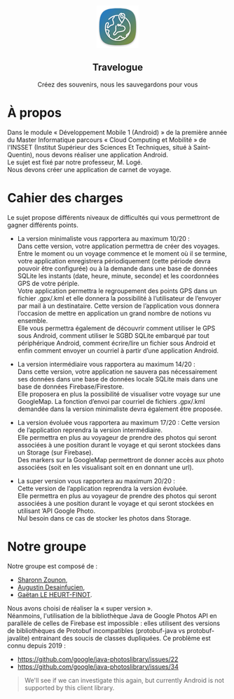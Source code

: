 <p align="center"><img src="/app/src/main/res/mipmap-xhdpi/ic_launcher.png"></p>
<h2 align="center">Travelogue</h2>
<p align="center">Créez des souvenirs, nous les sauvegardons pour vous</p>


# À propos

Dans le module « Développement Mobile 1 (Android) » de la première année du Master Informatique parcours « Cloud Computing et Mobilité » de l'INSSET (Institut Supérieur des Sciences Et Techniques, situé à Saint-Quentin), nous devons réaliser une application Android.  
Le sujet est fixé par notre professeur, M. Logé.  
Nous devons créer une application de carnet de voyage.

# Cahier des charges

Le sujet propose différents niveaux de difficultés qui vous permettront de gagner différents points.  

- La version minimaliste vous rapportera au maximum 10/20 :  
Dans cette version, votre application permettra de créer des voyages.  
Entre le moment ou un voyage commence et le moment où il se termine, votre application enregistrera périodiquement (cette période devra pouvoir être configurée) ou à la demande dans une base de données SQLite les instants (date, heure, minute, seconde) et les coordonnées GPS de votre périple.   
Votre application permettra le regroupement des points GPS dans un fichier .gpx/.kml et elle donnera la possibilité à l’utilisateur de l’envoyer par mail à un destinataire.  Cette version de l’application vous donnera l’occasion de mettre en application un grand nombre de notions vu ensemble.   
Elle vous permettra également de découvrir comment utiliser le GPS sous Android, comment utiliser le SGBD SQLite embarqué par tout périphérique Android, comment écrire/lire un fichier sous Android et enfin comment envoyer un courriel à partir d’une application Android.
- La version intermédiaire vous rapportera au maximum 14/20 :  
Dans cette version, votre application ne sauvera pas nécessairement ses données dans une base de données locale SQLite mais dans une base de données Firebase/Firestore.  
Elle proposera en plus la possibilité de visualiser votre voyage sur une GoogleMap. La fonction d’envoi par courriel de fichiers .gpx/.kml demandée dans la version minimaliste devra également être proposée.

- La version évoluée vous rapportera au maximum 17/20 :
Cette version de l’application reprendra la version intermédiaire.  
Elle permettra en plus au voyageur de prendre des photos qui seront associées à une position durant le voyage et qui seront stockées dans un Storage (sur Firebase).  
Des markers sur la GoogleMap permettront de donner accès aux photo associées (soit en les visualisant soit en en donnant une url).

- La super version vous rapportera au maximum 20/20 :  
Cette version de l’application reprendra la version évoluée.  
Elle permettra en plus au voyageur de prendre des photos qui seront associées à une position durant le voyage et qui seront stockées en utilisant ’API Google Photo.  
Nul besoin dans ce cas de stocker les photos dans Storage.

# Notre groupe

Notre groupe est composé de :

- [Sharonn Zounon](https://github.com/SharonnElfride),
- [Augustin Desainfucien](https://github.com/augustinde),
- [Gaëtan LE HEURT-FINOT](https://github.com/gaetanlhf).

Nous avons choisi de réaliser la « super version ».  
Néanmoins, l'utilisation de la bibliothèque Java de Google Photos API en parallèle de celles de Firebase est impossible : elles utilisent des versions de bibliothèques de Protobuf incompatibles (protobuf-java vs protobuf-javalite) entrainant des soucis de classes dupliquées.
Ce problème est connu depuis 2019 : 
- https://github.com/google/java-photoslibrary/issues/22 
- https://github.com/google/java-photoslibrary/issues/34 

> We'll see if we can investigate this again, but currently Android is not supported by this client library.

